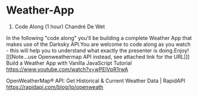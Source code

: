 # Weather-App
1) Code Along (1 hour)
Chandré De Wet


In the following "code along" you'll be building a complete Weather App that makes use of the Darksky API.You are welcome to code along as you watch - this will help you to understand what exactly the presenter is doing.Enjoy!  [[[Note...use Openweathermap API instead, see attached link for the URL]]]
Build a Weather App with Vanilla JavaScript Tutorial
https://www.youtube.com/watch?v=wPElVpR1rwA

OpenWeatherMap® API: Get Historical & Current Weather Data | RapidAPI
https://rapidapi.com/blog/lp/openweath
